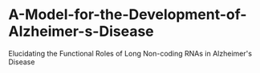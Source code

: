 # A-Model-for-the-Development-of-Alzheimer-s-Disease
Elucidating the Functional Roles of Long Non-coding RNAs in Alzheimer's Disease
